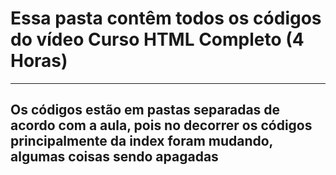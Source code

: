 <h1>Essa pasta contêm todos os códigos do vídeo Curso HTML Completo (4 Horas)</h1>

---

<h2>Os códigos estão em pastas separadas de acordo com a aula, pois no decorrer os códigos principalmente da index foram mudando, algumas coisas sendo apagadas</h2>
